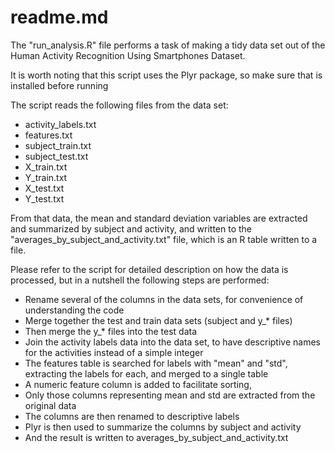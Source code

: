 # readme.md

The "run_analysis.R" file performs a task of making a tidy data set out of the Human Activity Recognition Using Smartphones Dataset.

It is worth noting that this script uses the Plyr package, so make sure that is installed before running

The script reads the following files from the data set:

* activity_labels.txt
* features.txt
* subject_train.txt
* subject_test.txt
* X_train.txt
* Y_train.txt
* X_test.txt
* Y_test.txt

From that data, the mean and standard deviation variables are extracted and summarized by subject and activity, and written to the "averages_by_subject_and_activity.txt" file, which is an R table written to a file.

Please refer to the script for detailed description on how the data is processed, but in a nutshell the following steps are performed:

* Rename several of the columns in the data sets, for convenience of understanding the code
* Merge together the test and train data sets (subject and y_* files)
* Then merge the y_* files into the test data
* Join the activity labels data into the data set, to have descriptive names for the activities instead of a simple integer
* The features table is searched for labels with "mean" and "std", extracting the labels for each, and merged to a single table
* A numeric feature column is added to facilitate sorting, 
* Only those columns representing mean and std are extracted from the original data
* The columns are then renamed to descriptive labels
* Plyr is then used to summarize the columns by subject and activity
* And the result is written to averages_by_subject_and_activity.txt

